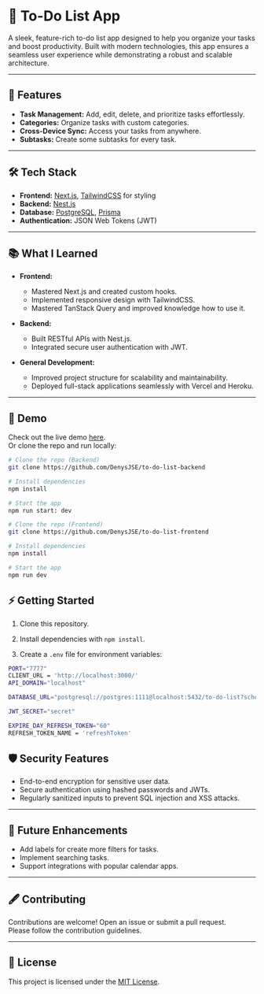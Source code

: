 # 📝 To-Do List App

A sleek, feature-rich to-do list app designed to help you organize your tasks and boost productivity. Built with modern technologies, this app ensures a seamless user experience while demonstrating a robust and scalable architecture.

---

## 🚀 Features

- **Task Management:** Add, edit, delete, and prioritize tasks effortlessly.
- **Categories:** Organize tasks with custom categories.
- **Cross-Device Sync:** Access your tasks from anywhere.
- **Subtasks:** Create some subtasks for every task.

---

## 🛠️ Tech Stack

- **Frontend:** [Next.js](https://nextjs.org/), [TailwindCSS](https://tailwindcss.com/) for styling
- **Backend:** [Nest.js](https://nestjs.com/)
- **Database:** [PostgreSQL](https://www.postgresql.org/), [Prisma](https://www.prisma.io/)
- **Authentication:** JSON Web Tokens (JWT)

[//]: # (- **Deployment:** [Vercel]&#40;https://vercel.com/&#41; &#40;Frontend&#41;, [Heroku]&#40;https://www.heroku.com/&#41; &#40;Backend&#41;)

---

## 📚 What I Learned

- **Frontend:**
    - Mastered Next.js and created custom hooks.
    - Implemented responsive design with TailwindCSS.
    - Mastered TanStack Query and improved knowledge how to use it.

- **Backend:**
    - Built RESTful APIs with Nest.js.
    - Integrated secure user authentication with JWT.

- **General Development:**
    - Improved project structure for scalability and maintainability.
    - Deployed full-stack applications seamlessly with Vercel and Heroku.

---

## 📸 Demo

Check out the live demo [here](link-to-demo).  
Or clone the repo and run locally:

```bash
# Clone the repo (Backend)
git clone https://github.com/DenysJSE/to-do-list-backend

# Install dependencies
npm install

# Start the app
npm run start: dev

# Clone the repo (Frontend)
git clone https://github.com/DenysJSE/to-do-list-frontend

# Install dependencies
npm install

# Start the app
npm run dev
```

## ⚡ Getting Started

1. Clone this repository.

2. Install dependencies with `npm install`.

3. Create a `.env` file for environment variables:
```bash
PORT="7777"
CLIENT_URL = 'http://localhost:3000/'
API_DOMAIN="localhost"

DATABASE_URL="postgresql://postgres:1111@localhost:5432/to-do-list?schema=public"

JWT_SECRET="secret"

EXPIRE_DAY_REFRESH_TOKEN="60"
REFRESH_TOKEN_NAME = 'refreshToken'
```

## 🛡️ Security Features

- End-to-end encryption for sensitive user data.
- Secure authentication using hashed passwords and JWTs.
- Regularly sanitized inputs to prevent SQL injection and XSS attacks.

---

## 📌 Future Enhancements

- Add labels for create more filters for tasks.
- Implement searching tasks.
- Support integrations with popular calendar apps.

---

## 🖋️ Contributing

Contributions are welcome! Open an issue or submit a pull request.  
Please follow the contribution guidelines.

---

## 📜 License

This project is licensed under the [MIT License](LICENSE).
